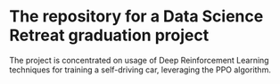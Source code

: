 # The repository for a Data Science Retreat graduation project

The project is concentrated on usage of Deep Reinforcement Learning techniques for training a self-driving car, leveraging the PPO algorithm. 




